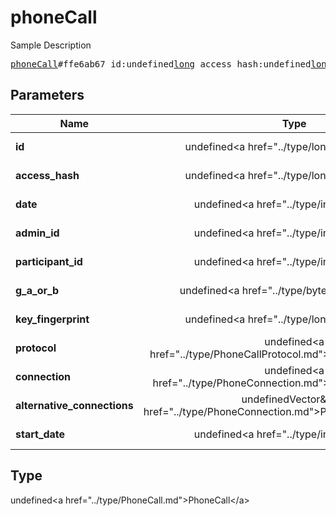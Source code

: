 # phoneCall

Sample Description

<pre>
<a href="../constructor/phoneCall.md">phoneCall</a>#ffe6ab67 id:undefined<a href="../type/long.md">long</a> access_hash:undefined<a href="../type/long.md">long</a> date:undefined<a href="../type/int.md">int</a> admin_id:undefined<a href="../type/int.md">int</a> participant_id:undefined<a href="../type/int.md">int</a> g_a_or_b:undefined<a href="../type/bytes.md">bytes</a> key_fingerprint:undefined<a href="../type/long.md">long</a> protocol:undefined<a href="../type/PhoneCallProtocol.md">PhoneCallProtocol</a> connection:undefined<a href="../type/PhoneConnection.md">PhoneConnection</a> alternative_connections:undefinedVector&lt;<a href="../type/PhoneConnection.md">PhoneConnection</a>&gt; start_date:undefined<a href="../type/int.md">int</a> = undefined<a href="../type/PhoneCall.md">PhoneCall</a>;
</pre>

## Parameters

| Name | Type | Description |
|------|:----:|-------------|
| **id** | undefined&lt;a href=&#34;../type/long.md&#34;&gt;long&lt;/a&gt; | Param description |
| **access_hash** | undefined&lt;a href=&#34;../type/long.md&#34;&gt;long&lt;/a&gt; | Param description |
| **date** | undefined&lt;a href=&#34;../type/int.md&#34;&gt;int&lt;/a&gt; | Param description |
| **admin_id** | undefined&lt;a href=&#34;../type/int.md&#34;&gt;int&lt;/a&gt; | Param description |
| **participant_id** | undefined&lt;a href=&#34;../type/int.md&#34;&gt;int&lt;/a&gt; | Param description |
| **g_a_or_b** | undefined&lt;a href=&#34;../type/bytes.md&#34;&gt;bytes&lt;/a&gt; | Param description |
| **key_fingerprint** | undefined&lt;a href=&#34;../type/long.md&#34;&gt;long&lt;/a&gt; | Param description |
| **protocol** | undefined&lt;a href=&#34;../type/PhoneCallProtocol.md&#34;&gt;PhoneCallProtocol&lt;/a&gt; | Param description |
| **connection** | undefined&lt;a href=&#34;../type/PhoneConnection.md&#34;&gt;PhoneConnection&lt;/a&gt; | Param description |
| **alternative_connections** | undefinedVector&amp;lt;&lt;a href=&#34;../type/PhoneConnection.md&#34;&gt;PhoneConnection&lt;/a&gt;&amp;gt; | Param description |
| **start_date** | undefined&lt;a href=&#34;../type/int.md&#34;&gt;int&lt;/a&gt; | Param description |

## Type

undefined&lt;a href=&#34;../type/PhoneCall.md&#34;&gt;PhoneCall&lt;/a&gt;
